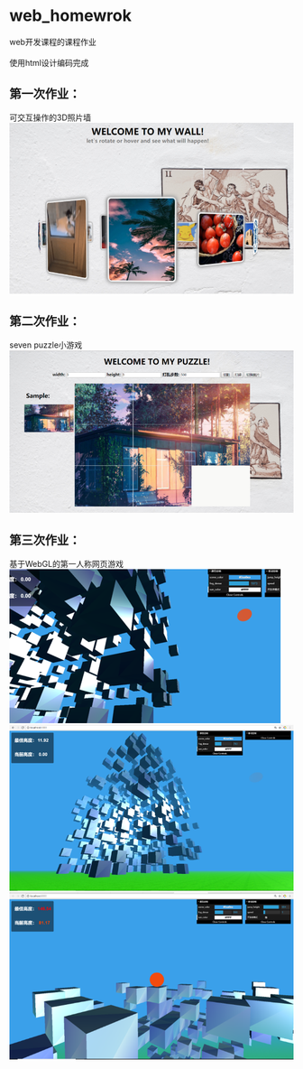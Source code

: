 # web_homewrok

web开发课程的课程作业<br>  
使用html设计编码完成<br>  
## 第一次作业：<br>
可交互操作的3D照片墙<br>
![](https://github.com/ZhanzhouFeng/web_homewrok/blob/master/photo/%E5%9B%BE%E7%89%871.png)  
## 第二次作业：<br>
seven puzzle小游戏<br>
![](https://github.com/ZhanzhouFeng/web_homewrok/blob/master/photo/%E5%9B%BE%E7%89%872.png)  
## 第三次作业：<br>
基于WebGL的第一人称网页游戏<br>
![](https://github.com/ZhanzhouFeng/web_homewrok/blob/master/photo/%E5%9B%BE%E7%89%873.png)  
![](https://github.com/ZhanzhouFeng/web_homewrok/blob/master/photo/%E5%9B%BE%E7%89%874.png)  
![](https://github.com/ZhanzhouFeng/web_homewrok/blob/master/photo/%E5%9B%BE%E7%89%875.png)  

